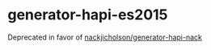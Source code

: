 # generator-hapi-es2015

Deprecated in favor of [nackjicholson/generator-hapi-nack](https://github.com/nackjicholson/generator-hapi-nack)
